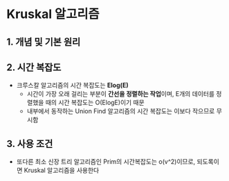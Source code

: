 # Kruskal 알고리즘 

## 1. 개념 및 기본 원리 



## 2. 시간 복잡도 
- 크루스칼 알고리즘의 시간 복잡도는 **Elog(E)**
  - 시간이 가장 오래 걸리는 부분이 **간선을 정렬하는 작업**이며, E개의 데이터를 정렬했을 때의 시간 복잡도는 O(ElogE)이기 때문
  - 내부에서 동작하는 Union Find 알고리즘의 시간 복잡도는 이보다 작으므로 무시함 


## 3. 사용 조건 
- 또다른 최소 신장 트리 알고리즘인 Prim의 시간복잡도는 o(v^2)이므로, 되도록이면 Kruskal 알고리즘을 사용한다  

